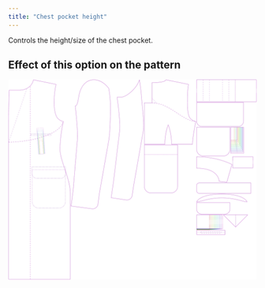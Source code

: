 ```yaml
---
title: "Chest pocket height"
---
```


Controls the height/size of the chest pocket.

## Effect of this option on the pattern

![This image shows the effect of this option by superimposing several variants that have a different value for this option](carlton_chestpocketheight_sample.svg "Effect of this option on the pattern")

